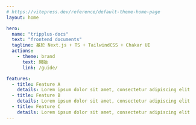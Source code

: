 ```yaml
---
# https://vitepress.dev/reference/default-theme-home-page
layout: home

hero:
  name: "tripplus-docs"
  text: "frontend documents"
  tagline: 基於 Next.js + TS + TailwindCSS + Chakar UI
  actions:
    - theme: brand
      text: 開始
      link: /guide/

features:
  - title: Feature A
    details: Lorem ipsum dolor sit amet, consectetur adipiscing elit
  - title: Feature B
    details: Lorem ipsum dolor sit amet, consectetur adipiscing elit
  - title: Feature C
    details: Lorem ipsum dolor sit amet, consectetur adipiscing elit
---
```


